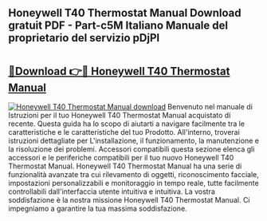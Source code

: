 ## Honeywell T40 Thermostat Manual Download gratuit PDF - Part-c5M Italiano Manuale del proprietario del servizio pDjPl

# <h2><a href="http://dfecp4.blite.top/?on=Honeywell+T40+Thermostat+Manual">🔗Download 👉🔴 Honeywell T40 Thermostat Manual</a></h2>

[![Honeywell T40 Thermostat Manual download](https://i.imgur.com/lujVjoI.png)](http://dfecp4.blite.top/?on=Honeywell+T40+Thermostat+Manual)
Benvenuto nel manuale di Istruzioni per il tuo Honeywell T40 Thermostat Manual acquistato di recente. Questa guida ha lo scopo di aiutarti a navigare facilmente tra le caratteristiche e le caratteristiche del tuo Prodotto. All'interno, troverai istruzioni dettagliate per L'installazione, il funzionamento, la manutenzione e la risoluzione dei problemi. Accessori compatibili questa sezione elenca gli accessori e le periferiche compatibili per il tuo nuovo Honeywell T40 Thermostat Manual. Honeywell T40 Thermostat Manual ha una serie di funzionalità avanzate tra cui rilevamento di oggetti, riconoscimento facciale, impostazioni personalizzabili e monitoraggio in tempo reale, tutte facilmente controllabili dall'interfaccia utente intuitiva e intuitiva. La vostra soddisfazione è la nostra missione Honeywell T40 Thermostat Manual. Ci impegniamo a garantire la tua massima soddisfazione.
